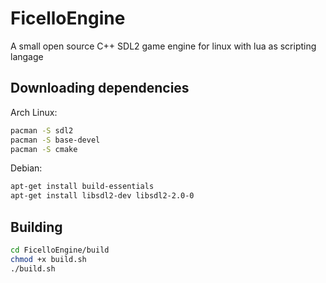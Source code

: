 # FicelloEngine
A small open source C++ SDL2 game engine for linux with lua as scripting langage

## Downloading dependencies
Arch Linux:

```bash
pacman -S sdl2
pacman -S base-devel
pacman -S cmake
```

Debian:

```bash
apt-get install build-essentials
apt-get install libsdl2-dev libsdl2-2.0-0
```

## Building

```bash
cd FicelloEngine/build
chmod +x build.sh
./build.sh
```
